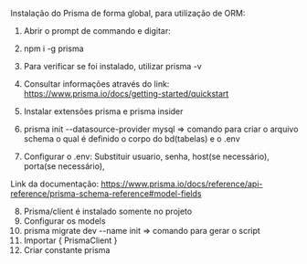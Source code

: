 Instalação do Prisma de forma global, para utilização de ORM:

01) Abrir o prompt de commando e digitar:
02) npm i -g prisma
03) Para verificar se foi instalado, utilizar prisma -v

04) Consultar informações através do link:
https://www.prisma.io/docs/getting-started/quickstart

05) Instalar extensões prisma e prisma insider
06) prisma init --datasource-provider mysql => comando para criar o arquivo schema o qual é definido o corpo do bd(tabelas) e o .env
07) Configurar o .env: 
    Substituir usuario, senha, host(se necessário), porta(se necessário), 

<!-- What is ORM in Node. js? ORM is the process of mapping between objects and relational database systems. Different database systems access data in myriad ways, and ORM helps you maintain objects even when the sources and apps they access change over time. -->

Link da documentação:
https://www.prisma.io/docs/reference/api-reference/prisma-schema-reference#model-fields

08) Prisma/client é instalado somente no projeto
09) Configurar os models
10) prisma migrate dev --name init => comando para gerar o script
11) Importar { PrismaClient }
12) Criar constante prisma